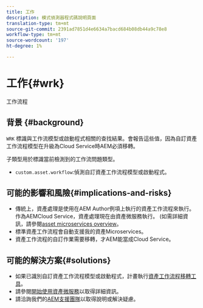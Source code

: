```yaml
---
title: 工作
description: 模式偵測器程式碼說明頁面
translation-type: tm+mt
source-git-commit: 2391ad7851d4e6634a7bacd684b08db44a9c78e8
workflow-type: tm+mt
source-wordcount: '197'
ht-degree: 1%

---
```



# 工作{#wrk}

工作流程

## 背景 {#background}

`WRK` 標識與工作流模型或啟動程式相關的查找結果。會報告這些值，因為自訂資產工作流程模型在升級為Cloud Service時AEM必須移轉。

子類型用於標識當前檢測到的工作流問題類型。

* `custom.asset.workflow`:偵測自訂資產工作流程模型或啟動程式。

## 可能的影響和風險{#implications-and-risks}

* 傳統上，資產處理是使用在AEM Author例項上執行的資產工作流程來執行。 作為AEMCloud Service，資產處理現在由資產微服務執行。 (如需詳細資訊，請參閱[asset microservices overview](https://experienceleague.adobe.com/docs/experience-manager-cloud-service/assets/asset-microservices-overview.html)。
* 標準資產工作流程會自動支援我的資產Microservices。
* 資產工作流程的自訂作業需要移轉，才AEM能當成Cloud Service。

## 可能的解決方案{#solutions}

* 如果已識別自訂資產工作流程模型或啟動程式，計畫執行[資產工作流程移轉工具](https://experienceleague.adobe.com/docs/experience-manager-cloud-service/moving/refactoring-tools/asset-workflow-migration-tool.html)。
* 請參閱[開始使用資產微服務](https://experienceleague.adobe.com/docs/experience-manager-cloud-service/assets/manage/asset-microservices-configure-and-use.html)以取得詳細資訊。
* 請洽詢我們的[AEM支援團隊](https://helpx.adobe.com/enterprise/using/support-for-experience-cloud.html)以取得說明或解決疑慮。
